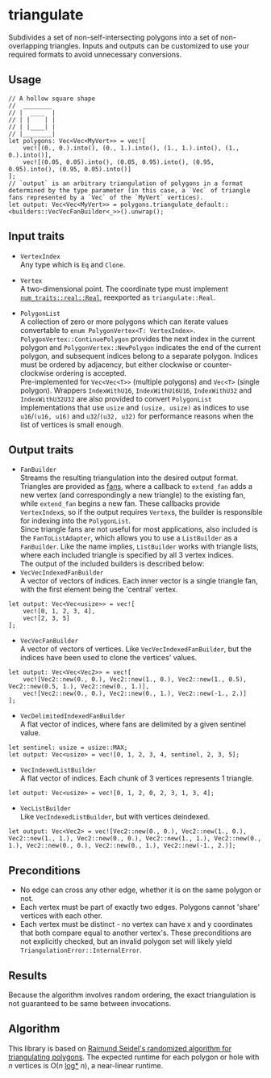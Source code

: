 # triangulate

Subdivides a set of non-self-intersecting polygons into a set of non-overlapping triangles. Inputs and outputs can be customized to use your required formats to avoid unnecessary conversions.

## Usage

```
// A hollow square shape
//  ________
// |  ____  |
// | |    | |
// | |____| |
// |________|
let polygons: Vec<Vec<MyVert>> = vec![
	vec![(0., 0.).into(), (0., 1.).into(), (1., 1.).into(), (1., 0.).into()], 
	vec![(0.05, 0.05).into(), (0.05, 0.95).into(), (0.95, 0.95).into(), (0.95, 0.05).into()]
];
// `output` is an arbitrary triangulation of polygons in a format determined by the type parameter (in this case, a `Vec` of triangle fans represented by a `Vec` of the `MyVert` vertices).
let output: Vec<Vec<MyVert>> = polygons.triangulate_default::<builders::VecVecFanBuilder<_>>().unwrap();
```
	
## Input traits

* `VertexIndex`  
Any type which is `Eq` and `Clone`.

* `Vertex`  
A two-dimensional point. 
The coordinate type must implement [`num_traits::real::Real`](https://docs.rs/num-traits/*/num_traits/real/trait.Real.html), reexported as `triangulate::Real`.

* `PolygonList`  
A collection of zero or more polygons which can iterate values convertable to `enum PolygonVertex<T: VertexIndex>`.  
`PolygonVertex::ContinuePolygon` provides the next index in the current polygon and `PolygonVertex::NewPolygon` indicates the end of the current polygon, and subsequent indices belong to a separate polygon. Indices must be ordered by adjacency, but either clockwise or counter-clockwise ordering is accepted.  
Pre-implemented for `Vec<Vec<T>>` (multiple polygons) and `Vec<T>` (single polygon). Wrappers `IndexWithU16`, `IndexWithU16U16`, `IndexWithU32` and `IndexWithU32U32` are also provided to convert `PolygonList` implementations that use `usize` and `(usize, usize)` as indices to use `u16`/`(u16, u16)` and `u32`/`(u32, u32)` for performance reasons when the list of vertices is small enough.

## Output traits

* `FanBuilder`  
Streams the resulting triangulation into the desired output format.  
Triangles are provided as [fans](https://en.wikipedia.org/wiki/Triangle_fan), where a callback to `extend_fan` adds a new vertex (and correspondingly a new triangle) to the existing fan, while `extend_fan` begins a new fan. These callbacks provide `VertexIndex`s, so if the output requires `Vertex`s, the builder is responsible for indexing into the `PolygonList`.  
Since triangle fans are not useful for most applications, also included is the `FanToListAdapter`, which allows you to use a `ListBuilder` as a `FanBuilder`. Like the name implies, `ListBuilder` works with triangle lists, where each included triangle is specified by all 3 vertex indices.  
The output of the included builders is described below:
 * `VecVecIndexedFanBuilder`  
 A vector of vectors of indices. Each inner vector is a single triangle fan, with the first element being the 'central' vertex.
```
let output: Vec<Vec<usize>> = vec![
    vec![0, 1, 2, 3, 4],
    vec![2, 3, 5]
];
```
 * `VecVecFanBuilder`  
A vector of vectors of vertices. Like `VecVecIndexedFanBuilder`, but the indices have been used to clone the vertices' values.
```
let output: Vec<Vec<Vec2>> = vec![
    vec![Vec2::new(0., 0.), Vec2::new(1., 0.), Vec2::new(1., 0.5), Vec2::new(0.5, 1.), Vec2::new(0., 1.)],
    vec![Vec2::new(0., 0.), Vec2::new(0., 1.), Vec2::new(-1., 2.)]
];
```
 * `VecDelimitedIndexedFanBuilder`  
A flat vector of indices, where fans are delimited by a given sentinel value.  
```
let sentinel: usize = usize::MAX;
let output: Vec<usize> = vec![0, 1, 2, 3, 4, sentinel, 2, 3, 5];
```
 * `VecIndexedListBuilder`  
A flat vector of indices. Each chunk of 3 vertices represents 1 triangle.
```
let output: Vec<usize> = vec![0, 1, 2, 0, 2, 3, 1, 3, 4];
```
 * `VecListBuilder`  
Like `VecIndexedListBuilder`, but with vertices deindexed.
```
let output: Vec<Vec2> = vec![Vec2::new(0., 0.), Vec2::new(1., 0.), Vec2::new(1., 1.), Vec2::new(0., 0.), Vec2::new(1., 1.), Vec2::new(0., 1.), Vec2::new(0., 0.), Vec2::new(0., 1.), Vec2::new(-1., 2.)];
```


## Preconditions  
* No edge can cross any other edge, whether it is on the same polygon or not.
* Each vertex must be part of exactly two edges. Polygons cannot 'share' vertices with each other.
* Each vertex must be distinct - no vertex can have x and y coordinates that both compare equal to another vertex's.
These preconditions are not explicitly checked, but an invalid polygon set will likely yield `TriangulationError::InternalError`.

## Results
Because the algorithm involves random ordering, the exact triangulation is not guaranteed to be same between invocations.

## Algorithm
This library is based on [Raimund Seidel's randomized algorithm for triangulating polygons](https://www.cs.princeton.edu/courses/archive/fall05/cos528/handouts/A%20Simple%20and%20fast.pdf). The expected runtime for each polygon or hole with *n* vertices is O(*n* [log\*](https://en.wikipedia.org/wiki/Iterated_logarithm) *n*), a near-linear runtime.